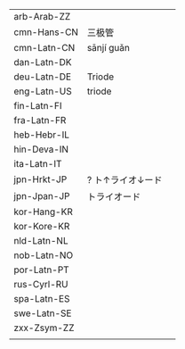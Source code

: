 | | | |
|-|-|-|
| arb-Arab-ZZ |  |  |
| cmn-Hans-CN | 三极管 |  |
| cmn-Latn-CN | sānjí guǎn |  |
| dan-Latn-DK |  |  |
| deu-Latn-DE | Triode |  |
| eng-Latn-US | triode |  |
| fin-Latn-FI |  |  |
| fra-Latn-FR |  |  |
| heb-Hebr-IL |  |  |
| hin-Deva-IN |  |  |
| ita-Latn-IT |  |  |
| jpn-Hrkt-JP | ? ト↑ライオ↓ード |  |
| jpn-Jpan-JP | トライオード |  |
| kor-Hang-KR |  |  |
| kor-Kore-KR |  |  |
| nld-Latn-NL |  |  |
| nob-Latn-NO |  |  |
| por-Latn-PT |  |  |
| rus-Cyrl-RU |  |  |
| spa-Latn-ES |  |  |
| swe-Latn-SE |  |  |
| zxx-Zsym-ZZ |  |  |
|  |  |  |
